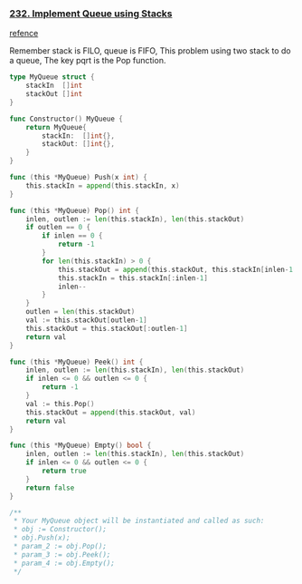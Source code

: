 ### [232. Implement Queue using Stacks]

[refence]

Remember stack is FILO, queue is FIFO, This problem using two stack to do a queue,
The key pqrt is the Pop function.

```go
type MyQueue struct {
	stackIn  []int
	stackOut []int
}

func Constructor() MyQueue {
	return MyQueue{
		stackIn:  []int{},
		stackOut: []int{},
	}
}

func (this *MyQueue) Push(x int) {
	this.stackIn = append(this.stackIn, x)
}

func (this *MyQueue) Pop() int {
	inlen, outlen := len(this.stackIn), len(this.stackOut)
	if outlen == 0 {
		if inlen == 0 {
			return -1
		}
		for len(this.stackIn) > 0 {
			this.stackOut = append(this.stackOut, this.stackIn[inlen-1:][0])
			this.stackIn = this.stackIn[:inlen-1]
			inlen--
		}
	}
	outlen = len(this.stackOut)
	val := this.stackOut[outlen-1]
	this.stackOut = this.stackOut[:outlen-1]
	return val
}

func (this *MyQueue) Peek() int {
	inlen, outlen := len(this.stackIn), len(this.stackOut)
	if inlen <= 0 && outlen <= 0 {
		return -1
	}
	val := this.Pop()
	this.stackOut = append(this.stackOut, val)
	return val
}

func (this *MyQueue) Empty() bool {
	inlen, outlen := len(this.stackIn), len(this.stackOut)
	if inlen <= 0 && outlen <= 0 {
		return true
	}
	return false
}

/**
 * Your MyQueue object will be instantiated and called as such:
 * obj := Constructor();
 * obj.Push(x);
 * param_2 := obj.Pop();
 * param_3 := obj.Peek();
 * param_4 := obj.Empty();
 */
```

[232. Implement Queue using Stacks]: https://leetcode.com/problems/implement-queue-using-stacks/
[refence]: https://github.com/youngyangyang04/leetcode-master/blob/master/problems/0232.%E7%94%A8%E6%A0%88%E5%AE%9E%E7%8E%B0%E9%98%9F%E5%88%97.md